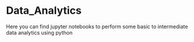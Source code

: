 # Data_Analytics
Here you can find jupyter notebooks to perform some basic to intermediate data analytics using python
